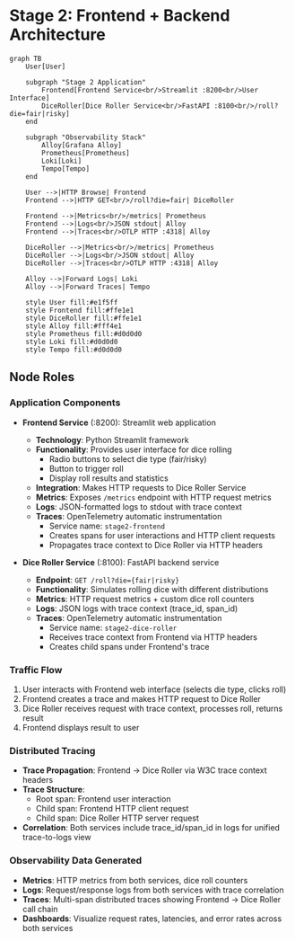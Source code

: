 # Stage 2: Frontend + Backend Architecture

```mermaid
graph TB
    User[User]

    subgraph "Stage 2 Application"
        Frontend[Frontend Service<br/>Streamlit :8200<br/>User Interface]
        DiceRoller[Dice Roller Service<br/>FastAPI :8100<br/>/roll?die=fair|risky]
    end

    subgraph "Observability Stack"
        Alloy[Grafana Alloy]
        Prometheus[Prometheus]
        Loki[Loki]
        Tempo[Tempo]
    end

    User -->|HTTP Browse| Frontend
    Frontend -->|HTTP GET<br/>/roll?die=fair| DiceRoller

    Frontend -->|Metrics<br/>/metrics| Prometheus
    Frontend -->|Logs<br/>JSON stdout| Alloy
    Frontend -->|Traces<br/>OTLP HTTP :4318| Alloy

    DiceRoller -->|Metrics<br/>/metrics| Prometheus
    DiceRoller -->|Logs<br/>JSON stdout| Alloy
    DiceRoller -->|Traces<br/>OTLP HTTP :4318| Alloy

    Alloy -->|Forward Logs| Loki
    Alloy -->|Forward Traces| Tempo

    style User fill:#e1f5ff
    style Frontend fill:#ffe1e1
    style DiceRoller fill:#ffe1e1
    style Alloy fill:#fff4e1
    style Prometheus fill:#d0d0d0
    style Loki fill:#d0d0d0
    style Tempo fill:#d0d0d0
```

## Node Roles

### Application Components

- **Frontend Service** (:8200): Streamlit web application
  - **Technology**: Python Streamlit framework
  - **Functionality**: Provides user interface for dice rolling
    - Radio buttons to select die type (fair/risky)
    - Button to trigger roll
    - Display roll results and statistics
  - **Integration**: Makes HTTP requests to Dice Roller Service
  - **Metrics**: Exposes `/metrics` endpoint with HTTP request metrics
  - **Logs**: JSON-formatted logs to stdout with trace context
  - **Traces**: OpenTelemetry automatic instrumentation
    - Service name: `stage2-frontend`
    - Creates spans for user interactions and HTTP client requests
    - Propagates trace context to Dice Roller via HTTP headers

- **Dice Roller Service** (:8100): FastAPI backend service
  - **Endpoint**: `GET /roll?die={fair|risky}`
  - **Functionality**: Simulates rolling dice with different distributions
  - **Metrics**: HTTP request metrics + custom dice roll counters
  - **Logs**: JSON logs with trace context (trace_id, span_id)
  - **Traces**: OpenTelemetry automatic instrumentation
    - Service name: `stage2-dice-roller`
    - Receives trace context from Frontend via HTTP headers
    - Creates child spans under Frontend's trace

### Traffic Flow

1. User interacts with Frontend web interface (selects die type, clicks roll)
2. Frontend creates a trace and makes HTTP request to Dice Roller
3. Dice Roller receives request with trace context, processes roll, returns result
4. Frontend displays result to user

### Distributed Tracing

- **Trace Propagation**: Frontend → Dice Roller via W3C trace context headers
- **Trace Structure**:
  - Root span: Frontend user interaction
  - Child span: Frontend HTTP client request
  - Child span: Dice Roller HTTP server request
- **Correlation**: Both services include trace_id/span_id in logs for unified trace-to-logs view

### Observability Data Generated

- **Metrics**: HTTP metrics from both services, dice roll counters
- **Logs**: Request/response logs from both services with trace correlation
- **Traces**: Multi-span distributed traces showing Frontend → Dice Roller call chain
- **Dashboards**: Visualize request rates, latencies, and error rates across both services
